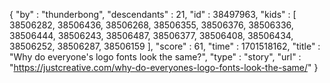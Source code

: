 {
  "by" : "thunderbong",
  "descendants" : 21,
  "id" : 38497963,
  "kids" : [ 38506282, 38506436, 38506268, 38506355, 38506376, 38506336, 38506444, 38506243, 38506487, 38506377, 38506408, 38506434, 38506252, 38506287, 38506159 ],
  "score" : 61,
  "time" : 1701518162,
  "title" : "Why do everyone's logo fonts look the same?",
  "type" : "story",
  "url" : "https://justcreative.com/why-do-everyones-logo-fonts-look-the-same/"
}
